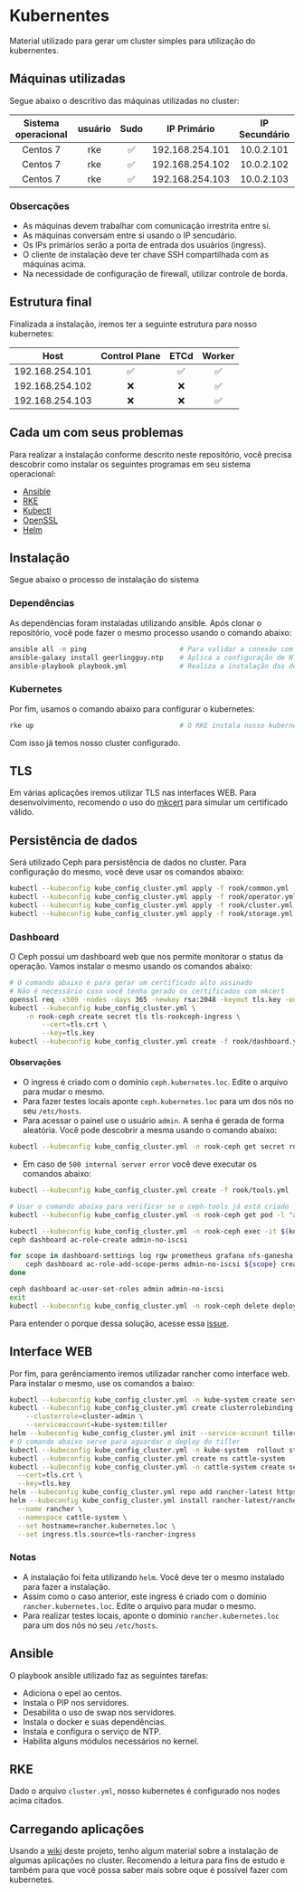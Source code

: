 # Kubernentes

Material utilizado para gerar um cluster simples para utilização do kubernentes.

## Máquinas utilizadas

Segue abaixo o descritivo das máquinas utilizadas no cluster:

| Sistema operacional | usuário |        Sudo        |   IP Primário   | IP Secundário |
|:-------------------:|:-------:|:------------------:|:---------------:|:-------------:|
|      Centos 7       |   rke   | :white_check_mark: | 192.168.254.101 |   10.0.2.101  |
|      Centos 7       |   rke   | :white_check_mark: | 192.168.254.102 |   10.0.2.102  |
|      Centos 7       |   rke   | :white_check_mark: | 192.168.254.103 |   10.0.2.103  |

### Obsercações

- As máquinas devem trabalhar com comunicação irrestrita entre si.
- As máquinas conversam entre si usando o IP sencudário.
- Os IPs primários serão a porta de entrada dos usuários (ingress).
- O cliente de instalação deve ter chave SSH compartilhada com as máquinas acima.
- Na necessidade de configuração de firewall, utilizar controle de borda.

## Estrutura final

Finalizada a instalação, iremos ter a seguinte estrutura para nosso kubernetes:

|       Host      |    Control Plane   |        ETCd        |       Worker       |
|:---------------:|:------------------:|:------------------:|:------------------:|
| 192.168.254.101 | :white_check_mark: | :white_check_mark: | :white_check_mark: |
| 192.168.254.102 |         :x:        |         :x:        | :white_check_mark: |
| 192.168.254.103 |         :x:        |         :x:        | :white_check_mark: |

## Cada um com seus problemas

Para realizar a instalação conforme descrito neste repositório, você precisa descobrir como instalar os seguintes programas em seu sistema operacional:

- [Ansible](https://www.ansible.com/)
- [RKE](https://rancher.com/docs/rke/latest/en/)
- [Kubectl](https://kubernetes.io/docs/tasks/tools/install-kubectl/)
- [OpenSSL](https://www.openssl.org/)
- [Helm](https://helm.sh/)

## Instalação

Segue abaixo o processo de instalação do sistema

### Dependências

As dependências foram instaladas utilizando ansible. Após clonar o repositório, você pode fazer o mesmo processo usando o comando abaixo:

```bash
ansible all -m ping                       # Para validar a conexão com os hosts
ansible-galaxy install geerlingguy.ntp    # Aplica a configuração de NTP nos servidores
ansible-playbook playbook.yml             # Realiza a instalação das dependências
```

### Kubernetes

Por fim, usamos o comando abaixo para configurar o kubernetes:

```bash
rke up                                    # O RKE instala nosso kubernetes
```

Com isso já temos nosso cluster configurado.

## TLS

Em várias aplicações iremos utilizar TLS nas interfaces WEB. Para desenvolvimento, recomendo o uso do [mkcert](https://github.com/FiloSottile/mkcert) para simular um certificado válido.

## Persistência de dados

Será utilizado Ceph para persistência de dados no cluster. Para configuração do mesmo, você deve usar os comandos abaixo:

```bash
kubectl --kubeconfig kube_config_cluster.yml apply -f rook/common.yml
kubectl --kubeconfig kube_config_cluster.yml apply -f rook/operator.yml
kubectl --kubeconfig kube_config_cluster.yml apply -f rook/cluster.yml
kubectl --kubeconfig kube_config_cluster.yml apply -f rook/storage.yml
```

### Dashboard

O Ceph possui um dashboard web que nos permite monitorar o status da operação. Vamos instalar o mesmo usando os comandos abaixo:

```bash
# O comando abaixo é para gerar um certificado alto assinado
# Não é necessário caso você tenha gerado os certificados com mkcert
openssl req -x509 -nodes -days 365 -newkey rsa:2048 -keyout tls.key -out tls.crt
kubectl --kubeconfig kube_config_cluster.yml \
    -n rook-ceph create secret tls tls-rookceph-ingress \
        --cert=tls.crt \
        --key=tls.key
kubectl --kubeconfig kube_config_cluster.yml create -f rook/dashboard.yml
```

#### Observações

- O ingress é criado com o domínio `ceph.kubernetes.loc`. Edite o arquivo para mudar o mesmo.
- Para fazer testes locais aponte `ceph.kubernetes.loc` para um dos nós no seu `/etc/hosts`.
- Para acessar o painel use o usuário `admin`. A senha é gerada de forma aleatória. Você pode descobrir a mesma usando o comando abaixo:

```bash
kubectl --kubeconfig kube_config_cluster.yml -n rook-ceph get secret rook-ceph-dashboard-password -o jsonpath="{['data']['password']}" | base64 --decode && echo
```

- Em caso de `500 internal server error` você deve executar os comandos abaixo:

```bash
kubectl --kubeconfig kube_config_cluster.yml create -f rook/tools.yml

# Usar o comando abaixo para verificar se o ceph-tools já está criado
kubectl --kubeconfig kube_config_cluster.yml -n rook-ceph get pod -l "app=rook-ceph-tools"

kubectl --kubeconfig kube_config_cluster.yml -n rook-ceph exec -it $(kubectl --kubeconfig kube_config_cluster.yml -n rook-ceph get pod -l "app=rook-ceph-tools" -o jsonpath='{.items[0].metadata.name}') bash
ceph dashboard ac-role-create admin-no-iscsi

for scope in dashboard-settings log rgw prometheus grafana nfs-ganesha manager hosts rbd-image config-opt rbd-mirroring cephfs user osd pool monitor; do 
    ceph dashboard ac-role-add-scope-perms admin-no-iscsi ${scope} create delete read update;
done

ceph dashboard ac-user-set-roles admin admin-no-iscsi
exit
kubectl --kubeconfig kube_config_cluster.yml -n rook-ceph delete deployment rook-ceph-tools
```

Para entender o porque dessa solução, acesse essa [issue](https://github.com/rook/rook/issues/3106).

## Interface WEB

Por fim, para gerênciamento iremos utilizadar rancher como interface web. Para instalar o mesmo, use os comandos a baixo:

```bash
kubectl --kubeconfig kube_config_cluster.yml -n kube-system create serviceaccount tiller
kubectl --kubeconfig kube_config_cluster.yml create clusterrolebinding tiller \
    --clusterrole=cluster-admin \
    --serviceaccount=kube-system:tiller
helm --kubeconfig kube_config_cluster.yml init --service-account tiller --upgrade
# O comando abaixo serve para aguardar o deploy do tiller
kubectl --kubeconfig kube_config_cluster.yml -n kube-system  rollout status deploy/tiller-deploy
kubectl --kubeconfig kube_config_cluster.yml create ns cattle-system
kubectl --kubeconfig kube_config_cluster.yml -n cattle-system create secret tls tls-rancher-ingress \
  --cert=tls.crt \
  --key=tls.key
helm --kubeconfig kube_config_cluster.yml repo add rancher-latest https://releases.rancher.com/server-charts/latest
helm --kubeconfig kube_config_cluster.yml install rancher-latest/rancher \
  --name rancher \
  --namespace cattle-system \
  --set hostname=rancher.kubernetes.loc \
  --set ingress.tls.source=tls-rancher-ingress
```

### Notas

- A instalação foi feita utilizando `helm`. Você deve ter o mesmo instalado para fazer a instalação.
- Assim como o caso anterior, este ingress é criado com o domínio `rancher.kubernetes.loc`. Edite o arquivo para mudar o mesmo.
- Para realizar testes locais, aponte o domínio `rancher.kubernetes.loc` para um dos nós no seu `/etc/hosts`.

## Ansible

O playbook ansible utilizado faz as seguintes tarefas:

- Adiciona o epel ao centos.
- Instala o PIP nos servidores.
- Desabilita o uso de swap nos servidores.
- Instala o docker e suas dependências.
- Instala e configura o serviço de NTP.
- Habilita alguns módulos necessários no kernel.

## RKE

Dado o arquivo `cluster.yml`, nosso kubernetes é configurado nos nodes acima citados.

## Carregando aplicações

Usando a [wiki](https://github.com/Otoru/kubernetes/wiki) deste projeto, tenho algum material sobre a instalação de algumas aplicações no cluster. Recomendo a leitura para fins de estudo e também para que você possa saber mais sobre oque é possível fazer com kubernetes.
